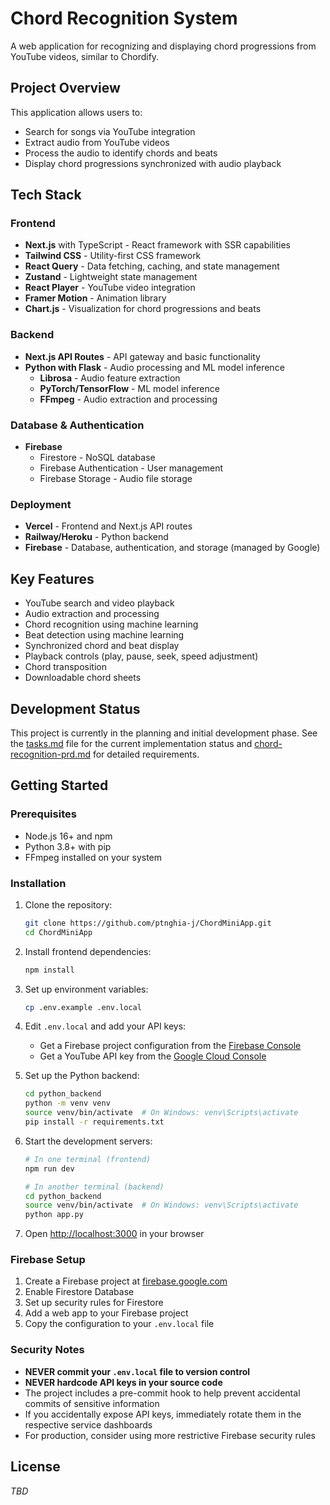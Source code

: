 # Chord Recognition System

A web application for recognizing and displaying chord progressions from YouTube videos, similar to Chordify.

## Project Overview

This application allows users to:
- Search for songs via YouTube integration
- Extract audio from YouTube videos
- Process the audio to identify chords and beats
- Display chord progressions synchronized with audio playback

## Tech Stack

### Frontend
- **Next.js** with TypeScript - React framework with SSR capabilities
- **Tailwind CSS** - Utility-first CSS framework
- **React Query** - Data fetching, caching, and state management
- **Zustand** - Lightweight state management
- **React Player** - YouTube video integration
- **Framer Motion** - Animation library
- **Chart.js** - Visualization for chord progressions and beats

### Backend
- **Next.js API Routes** - API gateway and basic functionality
- **Python with Flask** - Audio processing and ML model inference
  - **Librosa** - Audio feature extraction
  - **PyTorch/TensorFlow** - ML model inference
  - **FFmpeg** - Audio extraction and processing

### Database & Authentication
- **Firebase**
  - Firestore - NoSQL database
  - Firebase Authentication - User management
  - Firebase Storage - Audio file storage

### Deployment
- **Vercel** - Frontend and Next.js API routes
- **Railway/Heroku** - Python backend
- **Firebase** - Database, authentication, and storage (managed by Google)

## Key Features

- YouTube search and video playback
- Audio extraction and processing
- Chord recognition using machine learning
- Beat detection using machine learning
- Synchronized chord and beat display
- Playback controls (play, pause, seek, speed adjustment)
- Chord transposition
- Downloadable chord sheets

## Development Status

This project is currently in the planning and initial development phase. See the [tasks.md](./tasks.md) file for the current implementation status and [chord-recognition-prd.md](./chord-recognition-prd.md) for detailed requirements.

## Getting Started

### Prerequisites

- Node.js 16+ and npm
- Python 3.8+ with pip
- FFmpeg installed on your system

### Installation

1. Clone the repository:
   ```bash
   git clone https://github.com/ptnghia-j/ChordMiniApp.git
   cd ChordMiniApp
   ```

2. Install frontend dependencies:
   ```bash
   npm install
   ```

3. Set up environment variables:
   ```bash
   cp .env.example .env.local
   ```

4. Edit `.env.local` and add your API keys:
   - Get a Firebase project configuration from the [Firebase Console](https://console.firebase.google.com/)
   - Get a YouTube API key from the [Google Cloud Console](https://console.cloud.google.com/apis/credentials)

5. Set up the Python backend:
   ```bash
   cd python_backend
   python -m venv venv
   source venv/bin/activate  # On Windows: venv\Scripts\activate
   pip install -r requirements.txt
   ```

6. Start the development servers:
   ```bash
   # In one terminal (frontend)
   npm run dev

   # In another terminal (backend)
   cd python_backend
   source venv/bin/activate  # On Windows: venv\Scripts\activate
   python app.py
   ```

7. Open [http://localhost:3000](http://localhost:3000) in your browser

### Firebase Setup

1. Create a Firebase project at [firebase.google.com](https://firebase.google.com/)
2. Enable Firestore Database
3. Set up security rules for Firestore
4. Add a web app to your Firebase project
5. Copy the configuration to your `.env.local` file

### Security Notes

- **NEVER commit your `.env.local` file to version control**
- **NEVER hardcode API keys in your source code**
- The project includes a pre-commit hook to help prevent accidental commits of sensitive information
- If you accidentally expose API keys, immediately rotate them in the respective service dashboards
- For production, consider using more restrictive Firebase security rules

## License

*TBD*
